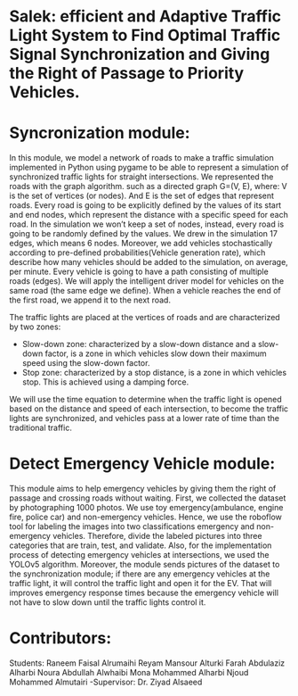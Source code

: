 # Salek: efficient and Adaptive Traffic Light System to Find Optimal Traffic Signal Synchronization and Giving the Right of Passage to Priority Vehicles.

# Syncronization module:
In this module, we model a network of roads to make a traffic simulation implemented in Python using pygame to be able to represent a simulation of synchronized traffic lights for straight intersections. We represented the roads with the graph algorithm. such as a directed graph G=(V, E), where: 
V is the set of vertices (or nodes).
And E is the set of edges that represent roads.
Every road is going to be explicitly defined by the values of its start and end nodes, which represent the distance with a specific speed for each road. In the simulation we won’t keep a set of nodes, instead, every road is going to be randomly defined by the values. We drew in the simulation 17 edges, which means 6 nodes. Moreover, we add vehicles stochastically according to pre-defined probabilities(Vehicle generation rate), which describe how many vehicles should be added to the simulation, on average, per minute. Every vehicle is going to have a path consisting of multiple roads (edges). We will apply the intelligent driver model for vehicles on the same road (the same edge we define). When a vehicle reaches the end of the first road,  we append it to the next road.

The traffic lights are placed at the vertices of roads and are characterized by two zones:
- Slow-down zone: characterized by a slow-down distance and a slow-down factor, is a zone in which vehicles slow down their maximum speed using the slow-down factor.
- Stop zone: characterized by a stop distance, is a zone in which vehicles stop. This is achieved using a damping force.


We will use the time equation to determine when the traffic light is opened based on the distance and speed of each intersection, to become the traffic lights are synchronized, and vehicles pass at a lower rate of time than the traditional traffic. 

# Detect Emergency Vehicle module:
This module aims to help emergency vehicles by giving them the right of passage and crossing roads without waiting. First, we collected the dataset by photographing 1000 photos. We use toy emergency(ambulance, engine fire, police car) and non-emergency vehicles. Hence, we use the roboflow tool for labeling the images into two classifications emergency and non-emergency vehicles. Therefore, divide the labeled pictures into three categories that are train, test, and validate. Also,  for the implementation process of detecting emergency vehicles at intersections, we used the YOLOv5 algorithm. Moreover, the module sends pictures of the dataset to the synchronization module; if there are any emergency vehicles at the traffic light, it will control the traffic light and open it for the EV. That will improves emergency response times because the emergency vehicle will not have to slow down until the traffic lights control it.

# Contributors:
Students:
Raneem Faisal Alrumaihi 
Reyam Mansour Alturki 
Farah Abdulaziz Alharbi 
Noura Abdullah Alwhaibi 
Mona Mohammed Alharbi 
Njoud Mohammed Almutairi 
-Supervisor:
Dr. Ziyad Alsaeed
